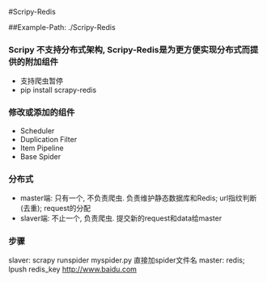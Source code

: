 #Scripy-Redis

##Example-Path: ./Scripy-Redis

### Scripy 不支持分布式架构, Scripy-Redis是为更方便实现分布式而提供的附加组件
* 支持爬虫暂停
* pip install scrapy-redis

### 修改或添加的组件
- Scheduler
- Duplication Filter
- Item Pipeline
- Base Spider

### 分布式
- master端: 只有一个, 不负责爬虫. 负责维护静态数据库和Redis; url指纹判断(去重); request的分配
- slaver端: 不止一个, 负责爬虫. 提交新的request和data给master

### 步骤
slaver: scrapy runspider myspider.py		直接加spider文件名
master: redis; lpush redis_key http://www.baidu.com
